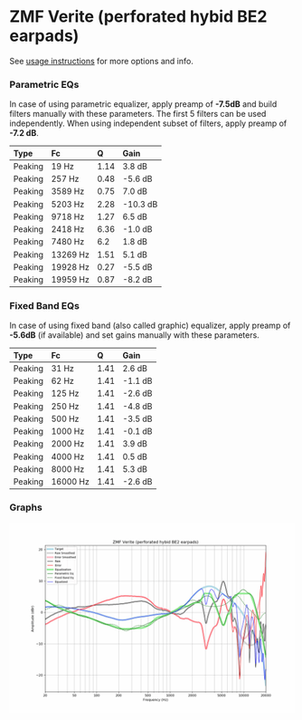 # ZMF Verite (perforated hybid BE2 earpads)
See [usage instructions](https://github.com/jaakkopasanen/AutoEq#usage) for more options and info.

### Parametric EQs
In case of using parametric equalizer, apply preamp of **-7.5dB** and build filters manually
with these parameters. The first 5 filters can be used independently.
When using independent subset of filters, apply preamp of **-7.2 dB**.

| Type    | Fc       |    Q | Gain     |
|:--------|:---------|:-----|:---------|
| Peaking | 19 Hz    | 1.14 | 3.8 dB   |
| Peaking | 257 Hz   | 0.48 | -5.6 dB  |
| Peaking | 3589 Hz  | 0.75 | 7.0 dB   |
| Peaking | 5203 Hz  | 2.28 | -10.3 dB |
| Peaking | 9718 Hz  | 1.27 | 6.5 dB   |
| Peaking | 2418 Hz  | 6.36 | -1.0 dB  |
| Peaking | 7480 Hz  | 6.2  | 1.8 dB   |
| Peaking | 13269 Hz | 1.51 | 5.1 dB   |
| Peaking | 19928 Hz | 0.27 | -5.5 dB  |
| Peaking | 19959 Hz | 0.87 | -8.2 dB  |

### Fixed Band EQs
In case of using fixed band (also called graphic) equalizer, apply preamp of **-5.6dB**
(if available) and set gains manually with these parameters.

| Type    | Fc       |    Q | Gain    |
|:--------|:---------|:-----|:--------|
| Peaking | 31 Hz    | 1.41 | 2.6 dB  |
| Peaking | 62 Hz    | 1.41 | -1.1 dB |
| Peaking | 125 Hz   | 1.41 | -2.6 dB |
| Peaking | 250 Hz   | 1.41 | -4.8 dB |
| Peaking | 500 Hz   | 1.41 | -3.5 dB |
| Peaking | 1000 Hz  | 1.41 | -0.1 dB |
| Peaking | 2000 Hz  | 1.41 | 3.9 dB  |
| Peaking | 4000 Hz  | 1.41 | 0.5 dB  |
| Peaking | 8000 Hz  | 1.41 | 5.3 dB  |
| Peaking | 16000 Hz | 1.41 | -2.6 dB |

### Graphs
![](./ZMF%20Verite%20(perforated%20hybid%20BE2%20earpads).png)